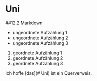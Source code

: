 # Uni
##12.2 Markdown

- ungeordnete Aufzählung 1
- ungeordnete Aufzählung 2
- ungeordnete Aufzählung 3

1. geordnete Aufzählung 1
2. geordnete Aufzählung 2
3. geordnete Aufzählung 3

Ich hoffe [das](# Uni) ist ein Querverweis.
